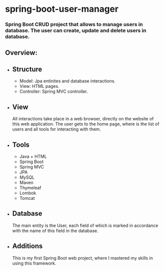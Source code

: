 # spring-boot-user-manager
<h3>Spring Boot CRUD project that allows to manage users in database. The user can create, update and delete users in database.</h3>
<h2>Overview:</h2>
<ul>
  <li><h2>Structure</h2>
    <ul>
      <li>Model: Jpa entinites and database interactions.</li>
      <li>View: HTML pages.</li>
      <li>Controller: Spring MVC controller.</li>
    </ul>
<li><h2>View</h2>
All interactions take place in a web browser, directly on the website of this web application.
The user gets to the home page, where is the list of users and all tools for interacting with them.
<li><h2>Tools</h2>
<ul>
<li>Java + HTML</li>
<li>Spring Boot</li>
<li>Spring MVC</li>
<li>JPA</li>
<li>MySQL</li>
<li>Maven</li>
<li>Thymeleaf</li>
<li>Lombok</li>
<li>Tomcat</li>
</ul>
</li>
<li><h2>Database</h2>
The main entity is the User, each field of which is marked in accordance with the name of this field in the database.
<li><h2>Additions</h2>
This is my first Spring Boot web project, where I mastered my skills in using this framework.
</li>
</ul>
